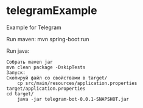 # telegramExample
Example for Telegram

Run maven:
    mvn spring-boot:run

Run java:

    Собрать maven jar
	mvn clean package -DskipTests
    Запуск:
	Скопируй файл со свойствами в target/
	    cp src/main/resources/application.properties target/application.properties
	cd target/
	    java -jar telegram-bot-0.0.1-SNAPSHOT.jar 

